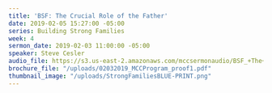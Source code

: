 ```yaml
---
title: 'BSF: The Crucial Role of the Father'
date: 2019-02-05 15:27:00 -05:00
series: Building Strong Families
week: 4
sermon_date: 2019-02-03 11:00:00 -05:00
speaker: Steve Cesler
audio_file: https://s3.us-east-2.amazonaws.com/mccsermonaudio/BSF_+The+Crucial+of+the+Father.lite.mp3
brochure_file: "/uploads/02032019_MCCProgram_proof1.pdf"
thumbnail_image: "/uploads/StrongFamiliesBLUE-PRINT.png"
---
```


